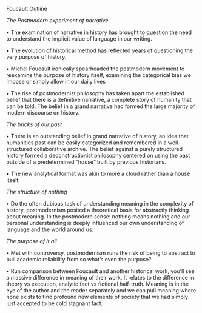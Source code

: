 Foucault Outline 

*The Postmodern experiment of narrative*

  • The examination of narrative in history has brought to question the need to understand the implicit value of language in our writing.
  
  •	The evolution of historical method has reflected years of questioning the very purpose of history.
  
  •	Michel Foucault ironically spearheaded the postmodern movement to reexamine the purpose of history itself, examining the categorical bias we impose or simply allow in our daily lives
  
  •	The rise of postmodernist philosophy has taken apart the established belief that there is a definitive narrative, a complete story of humanity that can be told. The belief in a grand narrative had formed the large majority of modern discourse on history. 


*The bricks of our past*

  •	There is an outstanding belief in grand narrative of history, an idea that humanities past can be easily categorized and remembered in a well-structured collaborative archive. The belief against a purely structured history formed a deconstructionist philosophy centered on using the past outside of a predetermined “house” built by previous historians. 
  
  •	The new analytical format was akin to more a cloud rather than a house itself. 
  
  
*The structure of nothing*

  •	Do the often dubious task of understanding meaning in the complexity of history, postmodernism posited a theoretical basis for abstractly thinking about meaning. In the postmodern sense: nothing means nothing and our personal understanding is deeply influenced our own understanding of language and the world around us. 
  
  
*The purpose of it all*

  •	Met with controversy, postmodernism runs the risk of being to abstract to pull academic reliability from so what’s even the purpose? 
  
  •	Run comparison between Foucault and another historical work, you’ll see a massive difference in meaning of their work. It relates to the difference in theory vs execution, analytic fact vs fictional half-truth. Meaning is in the eye of the author and the reader separately and we can pull meaning where none exists to find profound new elements of society that we had simply just accepted to be cold stagnant fact.


